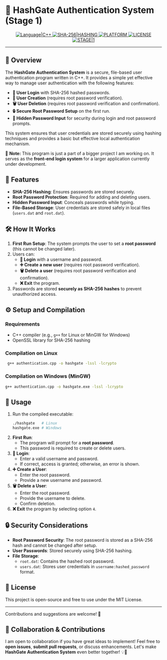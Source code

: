# 🔐 HashGate Authentication System (Stage 1)

<p align="center">
  <a href="#">
    <img alt="Language|C++" src="https://img.shields.io/badge/Language-C++-blue?style=for-the-badge" />
  </a>
  <a href="#">
    <img alt="SHA-256|HASHING" src="https://img.shields.io/badge/SHA--256-Hashing-critical?style=for-the-badge" />
  </a>
  <a href="#">
    <img alt="PLATFORM" src="https://img.shields.io/badge/Platform-Linux%20%7C%20Windows-informational?style=for-the-badge" />
  </a>
  <a href="#">
    <img alt="LICENSE" src="https://img.shields.io/badge/License-MIT-success?style=for-the-badge" />
  </a>
  <a href="https://www.python.org/downloads/">
    <img alt="STAGE|1" src="https://img.shields.io/badge/Project%20Stage-1--of--X-yellow?style=for-the-badge" />
  </a>
</p>

---

## 📝 Overview

The **HashGate Authentication System** is a secure, file-based user authentication program written in C++. It provides a simple yet effective way to manage user authentication with the following features:

- **🔑 User Login** with SHA-256 hashed passwords.
- **👤 User Creation** (requires root password verification).
- **🗑️ User Deletion** (requires root password verification and confirmation).
- **🔒 Secure Root Password Setup** on the first run.
- **🙈 Hidden Password Input** for security during login and root password prompts.

This system ensures that user credentials are stored securely using hashing techniques and provides a basic but effective local authentication mechanism.

🚀 **Note:** This program is just a part of a bigger project I am working on. It serves as the **front-end login system** for a larger application currently under development.

## 🚀 Features

- **SHA-256 Hashing**: Ensures passwords are stored securely.
- **Root Password Protection**: Required for adding and deleting users.
- **Hidden Password Input**: Conceals passwords while typing.
- **File-Based Storage**: User credentials are stored safely in local files (`users.dat` and `root.dat`).

## 🛠️ How It Works

1. **First Run Setup**: The system prompts the user to set a **root password** (this cannot be changed later).
2. Users can:
   - **🔑 Login** with a username and password.
   - **➕ Create a new user** (requires root password verification).
   - **🗑️ Delete a user** (requires root password verification and confirmation).
   - **❌ Exit** the program.
3. Passwords are stored **securely as SHA-256 hashes** to prevent unauthorized access.

## ⚙️ Setup and Compilation

### **Requirements**

- C++ compiler (e.g., `g++` for Linux or MinGW for Windows)
- OpenSSL library for SHA-256 hashing

### **Compilation on Linux**

```sh
 g++ authentication.cpp -o hashgate -lssl -lcrypto
```

### **Compilation on Windows (MinGW)**

```sh
g++ authentication.cpp -o hashgate.exe -lssl -lcrypto
```

## 📌 Usage

1. Run the compiled executable:
   ```sh
   ./hashgate   # Linux
   hashgate.exe # Windows
   ```
2. **First Run**:
   - The program will prompt for a **root password**.
   - This password is required to create or delete users.
3. **🔑 Login**:
   - Enter a valid username and password.
   - If correct, access is granted; otherwise, an error is shown.
4. **➕ Create a User**:
   - Enter the root password.
   - Provide a new username and password.
5. **🗑️ Delete a User**:
   - Enter the root password.
   - Provide the username to delete.
   - Confirm deletion.
6. **❌ Exit** the program by selecting option `4`.

## 🔒 Security Considerations

- **Root Password Security**: The root password is stored as a SHA-256 hash and cannot be changed after setup.
- **User Passwords**: Stored securely using SHA-256 hashing.
- **File Storage**:
  - `root.dat`: Contains the hashed root password.
  - `users.dat`: Stores user credentials in `username:hashed_password` format.

## 📜 License

This project is open-source and free to use under the MIT License.

---

Contributions and suggestions are welcome! 🚀

## 🤝 Collaboration & Contributions

I am open to collaboration if you have great ideas to implement! Feel free to **open issues**, **submit pull requests**, or discuss enhancements. Let's make **HashGate Authentication System** even better together! 💡🔧

